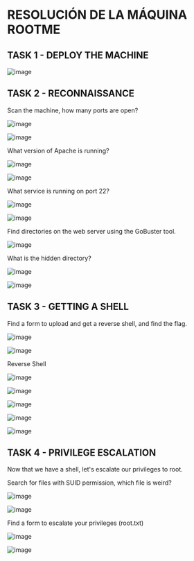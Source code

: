 # RESOLUCIÓN DE LA MÁQUINA ROOTME

## TASK 1 - DEPLOY THE MACHINE

![image](https://github.com/user-attachments/assets/fef0b940-2f7c-431c-9cf4-b0bbcdea3a0f)

## TASK 2 - RECONNAISSANCE

Scan the machine, how many ports are open?

![image](https://github.com/user-attachments/assets/f04a20dd-215d-4fc1-b09b-bd4f3bd97349)

![image](https://github.com/user-attachments/assets/3a32bbd4-cbcd-4571-8179-1d90a7cfd28c)

What version of Apache is running?

![image](https://github.com/user-attachments/assets/9e846c60-78aa-4fed-bedb-a509bca9c2ef)

![image](https://github.com/user-attachments/assets/6f88cb4f-9b8d-4465-936c-0d5aeadb16f5)

What service is running on port 22?

![image](https://github.com/user-attachments/assets/11b3d13d-096d-4b98-8cea-92da813224c8)

![image](https://github.com/user-attachments/assets/3fc23fb6-1aaa-4987-b770-ae18eeff55d1)

Find directories on the web server using the GoBuster tool.

![image](https://github.com/user-attachments/assets/9d48dc4c-4526-4667-9810-ef74417202cb)

What is the hidden directory?

![image](https://github.com/user-attachments/assets/9daf42da-3249-4afe-a2d6-047bcf10c274)

![image](https://github.com/user-attachments/assets/1a28507b-e398-477b-941b-c991c35d1e50)

## TASK 3 - GETTING A SHELL

Find a form to upload and get a reverse shell, and find the flag.

![image](https://github.com/user-attachments/assets/fd9c8c0d-3478-4344-9493-49a9288722cf)

![image](https://github.com/user-attachments/assets/dbce073f-8cb3-4545-a551-a1e8f2329bfe)

Reverse Shell

![image](https://github.com/user-attachments/assets/f496f51f-66cd-493a-afb7-e11bea470b2b)

![image](https://github.com/user-attachments/assets/267e7834-16fb-47b8-8e02-92daef8d5558)

![image](https://github.com/user-attachments/assets/ac8ae18d-1a63-4ee7-8267-32b716479774)

![image](https://github.com/user-attachments/assets/a77f8a6a-cbdb-475c-9105-92420fce6fff)

![image](https://github.com/user-attachments/assets/311707c0-8e4d-4911-8045-2bd05ef11bca)

## TASK 4 - PRIVILEGE ESCALATION

Now that we have a shell, let's escalate our privileges to root.

Search for files with SUID permission, which file is weird?

![image](https://github.com/user-attachments/assets/98a94c27-044a-48fe-86ef-506dbf602f8f)

![image](https://github.com/user-attachments/assets/b49815ac-6ef7-44fa-9061-1250e490f796)

Find a form to escalate your privileges (root.txt)

![image](https://github.com/user-attachments/assets/d971a43c-65b7-4293-b824-8e81c05e9fbe)

![image](https://github.com/user-attachments/assets/62f70379-b783-4187-ad3f-d207be099124)








